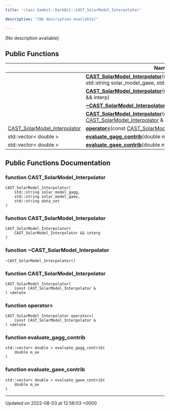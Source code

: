 ```yaml
---
title: 'class Gambit::DarkBit::CAST_SolarModel_Interpolator'

description: "[No description available]"

---
```









[No description available]

## Public Functions

|                | Name           |
| -------------- | -------------- |
| | **[CAST_SolarModel_Interpolator](/documentation/code/darkbit/classes/classgambit_1_1darkbit_1_1cast__solarmodel__interpolator/#function-cast-solarmodel-interpolator)**(std::string solar_model_gagg, std::string solar_model_gaee, std::string data_set) |
| | **[CAST_SolarModel_Interpolator](/documentation/code/darkbit/classes/classgambit_1_1darkbit_1_1cast__solarmodel__interpolator/#function-cast-solarmodel-interpolator)**([CAST_SolarModel_Interpolator](/documentation/code/darkbit/classes/classgambit_1_1darkbit_1_1cast__solarmodel__interpolator/) && interp) |
| | **[~CAST_SolarModel_Interpolator](/documentation/code/darkbit/classes/classgambit_1_1darkbit_1_1cast__solarmodel__interpolator/#function-~cast-solarmodel-interpolator)**() |
| | **[CAST_SolarModel_Interpolator](/documentation/code/darkbit/classes/classgambit_1_1darkbit_1_1cast__solarmodel__interpolator/#function-cast-solarmodel-interpolator)**(const [CAST_SolarModel_Interpolator](/documentation/code/darkbit/classes/classgambit_1_1darkbit_1_1cast__solarmodel__interpolator/) & ) =delete |
| [CAST_SolarModel_Interpolator](/documentation/code/darkbit/classes/classgambit_1_1darkbit_1_1cast__solarmodel__interpolator/) | **[operator=](/documentation/code/darkbit/classes/classgambit_1_1darkbit_1_1cast__solarmodel__interpolator/#function-operator=)**(const [CAST_SolarModel_Interpolator](/documentation/code/darkbit/classes/classgambit_1_1darkbit_1_1cast__solarmodel__interpolator/) & ) =delete |
| std::vector< double > | **[evaluate_gagg_contrib](/documentation/code/darkbit/classes/classgambit_1_1darkbit_1_1cast__solarmodel__interpolator/#function-evaluate-gagg-contrib)**(double m_ax) |
| std::vector< double > | **[evaluate_gaee_contrib](/documentation/code/darkbit/classes/classgambit_1_1darkbit_1_1cast__solarmodel__interpolator/#function-evaluate-gaee-contrib)**(double m_ax) |

## Public Functions Documentation

### function CAST_SolarModel_Interpolator

```
CAST_SolarModel_Interpolator(
    std::string solar_model_gagg,
    std::string solar_model_gaee,
    std::string data_set
)
```


### function CAST_SolarModel_Interpolator

```
CAST_SolarModel_Interpolator(
    CAST_SolarModel_Interpolator && interp
)
```


### function ~CAST_SolarModel_Interpolator

```
~CAST_SolarModel_Interpolator()
```


### function CAST_SolarModel_Interpolator

```
CAST_SolarModel_Interpolator(
    const CAST_SolarModel_Interpolator & 
) =delete
```


### function operator=

```
CAST_SolarModel_Interpolator operator=(
    const CAST_SolarModel_Interpolator & 
) =delete
```


### function evaluate_gagg_contrib

```
std::vector< double > evaluate_gagg_contrib(
    double m_ax
)
```


### function evaluate_gaee_contrib

```
std::vector< double > evaluate_gaee_contrib(
    double m_ax
)
```


-------------------------------

Updated on 2022-08-03 at 12:58:03 +0000